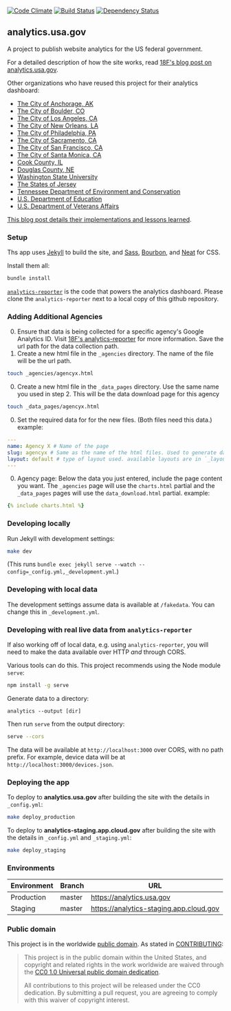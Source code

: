 [![Code Climate](https://codeclimate.com/github/18F/analytics.usa.gov/badges/gpa.svg)](https://codeclimate.com/github/18F/analytics.usa.gov)  [![Build Status](https://travis-ci.org/18F/analytics.usa.gov.png)](https://travis-ci.org/18F/analytics.usa.gov)  [![Dependency Status](https://gemnasium.com/badges/github.com/18F/analytics.usa.gov.svg)](https://gemnasium.com/github.com/18F/analytics.usa.gov)



## analytics.usa.gov

A project to publish website analytics for the US federal government.  

For a detailed description of how the site works, read [18F's blog post on analytics.usa.gov](https://18f.gsa.gov/2015/03/19/how-we-built-analytics-usa-gov/).

Other organizations who have reused this project for their analytics dashboard:
* [The City of Anchorage, AK](http://analytics.muni.org/)
* [The City of Boulder, CO](https://bouldercolorado.gov/stats)
* [The City of Los Angeles, CA](http://webanalytics.lacity.org/)
* [The City of New Orleans, LA](http://webanalytics.nola.gov/)
* [The City of Philadelphia, PA](http://analytics.phila.gov/)
* [The City of Sacramento, CA](http://analytics.cityofsacramento.org/)
* [The City of San Francisco, CA](http://analytics.sfgov.org/)
* [The City of Santa Monica, CA](http://analytics.smgov.net/)
* [Cook County, IL](http://opendocs.cookcountyil.gov/analytics/)
* [Douglas County, NE](http://analytics.douglascounty-ne.gov/)
* [Washington State University](https://analytics.wsu.edu/)
* [The States of Jersey](http://webanalytics.gov.je/)
* [Tennessee Department of Environment and Conservation](http://analytics.tdec.tn.gov/)
* [U.S. Department of Education](http://www2.ed.gov/analytics)
* [U.S. Department of Veterans Affairs](http://www.oit.va.gov/analytics/)


[This blog post details their implementations and lessons learned](https://18f.gsa.gov/2016/01/05/tips-for-adapting-analytics-usa-gov/).


### Setup

Ths app uses [Jekyll](http://jekyllrb.com) to build the site, and [Sass](http://sass-lang.com/), [Bourbon](http://bourbon.io), and [Neat](http://neat.bourbon.io) for CSS.

Install them all:

```bash
bundle install
```

[`analytics-reporter`](https://github.com/18F/analytics-reporter) is the code that powers the analytics dashboard.
Please clone the `analytics-reporter` next to a local copy of this github repository.

### Adding Additional Agencies

0. Ensure that data is being collected for a specific agency's Google Analytics ID. Visit [18F's analytics-reporter](https://github.com/18F/analytics-reporter) for more information. Save the url path for the data collection path.
0. Create a new html file in the `_agencies` directory. The name of the file will be the url path.
  ```bash
  touch _agencies/agencyx.html
  ```
0. Create a new html file in the `_data_pages` directory. Use the same name you used in step 2. This will be the data download page for this agency

  ```bash
  touch _data_pages/agencyx.html
  ```
0. Set the required data for for the new files. (Both files need this data.) example:

  ```yaml
  ---
  name: Agency X # Name of the page
  slug: agencyx # Same as the name of the html files. Used to generate data page links.
  layout: default # type of layout used. available layouts are in `_layouts`
  ---
  ```
0. Agency page: Below the data you just entered, include the page content you want. The `_agencies` page will use the `charts.html` partial and the `_data_pages` pages will use the `data_download.html` partial. example:

```yaml
{% include charts.html %}
```

### Developing locally

Run Jekyll with development settings:

```bash
make dev
```

(This runs `bundle exec jekyll serve --watch --config=_config.yml,_development.yml`.)

### Developing with local data

The development settings assume data is available at `/fakedata`. You can change this in `_development.yml`.


### Developing with real live data from `analytics-reporter`

If also working off of local data, e.g. using `analytics-reporter`, you will need to make the data available over HTTP _and_ through CORS.

Various tools can do this. This project recommends using the Node module `serve`:

```bash
npm install -g serve
```

Generate data to a directory:

```
analytics --output [dir]
```

Then run `serve` from the output directory:

```bash
serve --cors
```

The data will be available at `http://localhost:3000` over CORS, with no path prefix. For example, device data will be at `http://localhost:3000/devices.json`.


### Deploying the app

To deploy to **analytics.usa.gov** after building the site with the details in `_config.yml`:

```bash
make deploy_production
```

To deploy to **analytics-staging.app.cloud.gov** after building the site with the details in `_config.yml` and `_staging.yml`:

```bash
make deploy_staging
```


### Environments

| Environment | Branch | URL |
|-------------| ------ | --- |
| Production | master | https://analytics.usa.gov |
| Staging | master | https://analytics-staging.app.cloud.gov |

### Public domain

This project is in the worldwide [public domain](LICENSE.md). As stated in [CONTRIBUTING](CONTRIBUTING.md):

> This project is in the public domain within the United States, and copyright and related rights in the work worldwide are waived through the [CC0 1.0 Universal public domain dedication](https://creativecommons.org/publicdomain/zero/1.0/).
>
> All contributions to this project will be released under the CC0 dedication. By submitting a pull request, you are agreeing to comply with this waiver of copyright interest.
